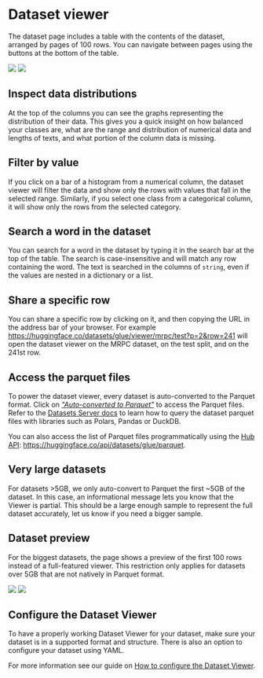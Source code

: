 # Dataset viewer

The dataset page includes a table with the contents of the dataset, arranged by pages of 100 rows. You can navigate between pages using the buttons at the bottom of the table.

<div class="flex justify-center">
<img class="block dark:hidden" src="https://huggingface.co/datasets/huggingface/documentation-images/resolve/main/hub/dataset-viewer.png"/>
<img class="hidden dark:block" src="https://huggingface.co/datasets/huggingface/documentation-images/resolve/main/hub/dataset-viewer-dark.png"/>
</div>

## Inspect data distributions

At the top of the columns you can see the graphs representing the distribution of their data. This gives you a quick insight on how balanced your classes are, what are the range and distribution of numerical data and lengths of texts, and what portion of the column data is missing.

## Filter by value

If you click on a bar of a histogram from a numerical column, the dataset viewer will filter the data and show only the rows with values that fall in the selected range.
Similarly, if you select one class from a categorical column, it will show only the rows from the selected category.

## Search a word in the dataset

You can search for a word in the dataset by typing it in the search bar at the top of the table. The search is case-insensitive and will match any row containing the word. The text is searched in the columns of `string`, even if the values are nested in a dictionary or a list.

## Share a specific row

You can share a specific row by clicking on it, and then copying the URL in the address bar of your browser. For example https://huggingface.co/datasets/glue/viewer/mrpc/test?p=2&row=241 will open the dataset viewer on the MRPC dataset, on the test split, and on the 241st row.

## Access the parquet files

To power the dataset viewer, every dataset is auto-converted to the Parquet format. Click on [_"Auto-converted to Parquet"_](https://huggingface.co/datasets/glue/tree/refs%2Fconvert%2Fparquet/cola) to access the Parquet files. Refer to the [Datasets Server docs](/docs/datasets-server/parquet_process) to learn how to query the dataset parquet files with libraries such as Polars, Pandas or DuckDB.

You can also access the list of Parquet files programmatically using the [Hub API](./api#endpoints-table): https://huggingface.co/api/datasets/glue/parquet.

## Very large datasets

For datasets >5GB, we only auto-convert to Parquet the first ~5GB of the dataset. 
In this case, an informational message lets you know that the Viewer is partial. This should be a large enough sample to represent the full dataset accurately, let us know if you need a bigger sample.

## Dataset preview

For the biggest datasets, the page shows a preview of the first 100 rows instead of a full-featured viewer. This restriction only applies for datasets over 5GB that are not natively in Parquet format.

<div class="flex justify-center">
<img class="block dark:hidden" src="https://huggingface.co/datasets/huggingface/documentation-images/resolve/main/hub/dataset-preview.png"/>
<img class="hidden dark:block" src="https://huggingface.co/datasets/huggingface/documentation-images/resolve/main/hub/dataset-preview-dark.png"/>
</div>

## Configure the Dataset Viewer

To have a properly working Dataset Viewer for your dataset, make sure your dataset is in a supported format and structure.
There is also an option to configure your dataset using YAML.

For more information see our guide on [How to configure the Dataset Viewer](./datasets-viewer-configure).
